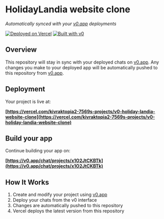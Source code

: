 # HolidayLandia website clone

*Automatically synced with your [v0.app](https://v0.app) deployments*

[![Deployed on Vercel](https://img.shields.io/badge/Deployed%20on-Vercel-black?style=for-the-badge&logo=vercel)](https://vercel.com/kivraktopia2-7569s-projects/v0-holiday-landia-website-clone)
[![Built with v0](https://img.shields.io/badge/Built%20with-v0.app-black?style=for-the-badge)](https://v0.app/chat/projects/x1O2JtCKBTk)

## Overview

This repository will stay in sync with your deployed chats on [v0.app](https://v0.app).
Any changes you make to your deployed app will be automatically pushed to this repository from [v0.app](https://v0.app).

## Deployment

Your project is live at:

**[https://vercel.com/kivraktopia2-7569s-projects/v0-holiday-landia-website-clone](https://vercel.com/kivraktopia2-7569s-projects/v0-holiday-landia-website-clone)**

## Build your app

Continue building your app on:

**[https://v0.app/chat/projects/x1O2JtCKBTk](https://v0.app/chat/projects/x1O2JtCKBTk)**

## How It Works

1. Create and modify your project using [v0.app](https://v0.app)
2. Deploy your chats from the v0 interface
3. Changes are automatically pushed to this repository
4. Vercel deploys the latest version from this repository
